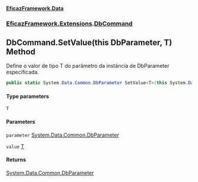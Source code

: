 #### [EficazFramework.Data](EficazFrameworkData.md 'EficazFramework Data')
### [EficazFramework.Extensions](EficazFrameworkData.md#EficazFramework.Extensions 'EficazFramework.Extensions').[DbCommand](EficazFramework.Extensions/DbCommand.md 'EficazFramework.Extensions.DbCommand')

## DbCommand.SetValue<T>(this DbParameter, T) Method

Define o valor de tipo T do parâmetro da instância de DbParameter especificada.

```csharp
public static System.Data.Common.DbParameter SetValue<T>(this System.Data.Common.DbParameter parameter, T value);
```
#### Type parameters

<a name='EficazFramework.Extensions.DbCommand.SetValue_T_(thisSystem.Data.Common.DbParameter,T).T'></a>

`T`
#### Parameters

<a name='EficazFramework.Extensions.DbCommand.SetValue_T_(thisSystem.Data.Common.DbParameter,T).parameter'></a>

`parameter` [System.Data.Common.DbParameter](https://docs.microsoft.com/en-us/dotnet/api/System.Data.Common.DbParameter 'System.Data.Common.DbParameter')

<a name='EficazFramework.Extensions.DbCommand.SetValue_T_(thisSystem.Data.Common.DbParameter,T).value'></a>

`value` [T](EficazFramework.Extensions/DbCommand/SetValue_T_(thisDbParameter,T).md#EficazFramework.Extensions.DbCommand.SetValue_T_(thisSystem.Data.Common.DbParameter,T).T 'EficazFramework.Extensions.DbCommand.SetValue<T>(this System.Data.Common.DbParameter, T).T')

#### Returns
[System.Data.Common.DbParameter](https://docs.microsoft.com/en-us/dotnet/api/System.Data.Common.DbParameter 'System.Data.Common.DbParameter')